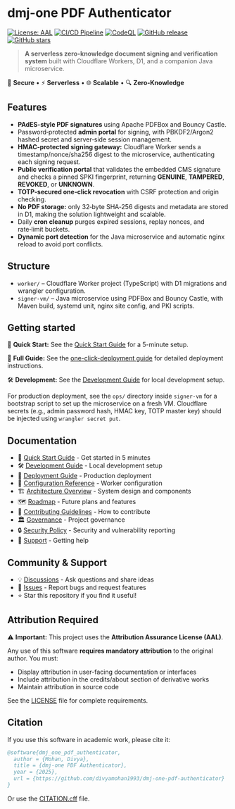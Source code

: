 # dmj-one PDF Authenticator

[![License: AAL](https://img.shields.io/badge/License-Attribution_Assurance-blue.svg)](LICENSE)
[![CI/CD Pipeline](https://github.com/divyamohan1993/dmj-one-pdf-authenticator/actions/workflows/ci.yml/badge.svg)](https://github.com/divyamohan1993/dmj-one-pdf-authenticator/actions/workflows/ci.yml)
[![CodeQL](https://github.com/divyamohan1993/dmj-one-pdf-authenticator/actions/workflows/codeql-analysis.yml/badge.svg)](https://github.com/divyamohan1993/dmj-one-pdf-authenticator/actions/workflows/codeql-analysis.yml)
[![GitHub release](https://img.shields.io/github/v/release/divyamohan1993/dmj-one-pdf-authenticator)](https://github.com/divyamohan1993/dmj-one-pdf-authenticator/releases)
[![GitHub stars](https://img.shields.io/github/stars/divyamohan1993/dmj-one-pdf-authenticator?style=social)](https://github.com/divyamohan1993/dmj-one-pdf-authenticator/stargazers)

> **A serverless zero-knowledge document signing and verification system** built with Cloudflare Workers, D1, and a companion Java microservice.

🔐 **Secure** • ⚡ **Serverless** • 🌐 **Scalable** • 🔍 **Zero-Knowledge**

## Features

- **PAdES-style PDF signatures** using Apache PDFBox and Bouncy Castle.
- Password‑protected **admin portal** for signing, with PBKDF2/Argon2 hashed secret and server‑side session management.
- **HMAC‑protected signing gateway:** Cloudflare Worker sends a timestamp/nonce/sha256 digest to the microservice, authenticating each signing request.
- **Public verification portal** that validates the embedded CMS signature and checks a pinned SPKI fingerprint, returning **GENUINE**, **TAMPERED**, **REVOKED**, or **UNKNOWN**.
- **TOTP‑secured one‑click revocation** with CSRF protection and origin checking.
- **No PDF storage:** only 32‑byte SHA‑256 digests and metadata are stored in D1, making the solution lightweight and scalable.
- Daily **cron cleanup** purges expired sessions, replay nonces, and rate‑limit buckets.
- **Dynamic port detection** for the Java microservice and automatic nginx reload to avoid port conflicts.

## Structure

- `worker/` – Cloudflare Worker project (TypeScript) with D1 migrations and wrangler configuration.
- `signer-vm/` – Java microservice using PDFBox and Bouncy Castle, with Maven build, systemd unit, nginx site config, and PKI scripts.

## Getting started

🚀 **Quick Start:** See the [Quick Start Guide](QUICKSTART.md) for a 5-minute setup.

📖 **Full Guide:** See the [one-click-deployment guide](one-click-deployment/readme.md) for detailed deployment instructions.

🛠️ **Development:** See the [Development Guide](DEVELOPMENT.md) for local development setup.

For production deployment, see the `ops/` directory inside `signer‑vm` for a bootstrap script to set up the microservice on a fresh VM. Cloudflare secrets (e.g., admin password hash, HMAC key, TOTP master key) should be injected using `wrangler secret put`.

## Documentation

- 🚀 [Quick Start Guide](QUICKSTART.md) - Get started in 5 minutes
- 🛠️ [Development Guide](DEVELOPMENT.md) - Local development setup
- 📖 [Deployment Guide](one-click-deployment/readme.md) - Production deployment
- 🔧 [Configuration Reference](worker/wrangler.toml) - Worker configuration
- 🏗️ [Architecture Overview](ARCHITECTURE.md) - System design and components
- 🗺️ [Roadmap](ROADMAP.md) - Future plans and features
- 🤝 [Contributing Guidelines](.github/CONTRIBUTING.md) - How to contribute
- 🏛️ [Governance](.github/GOVERNANCE.md) - Project governance
- 🔒 [Security Policy](.github/SECURITY.md) - Security and vulnerability reporting
- 💬 [Support](.github/SUPPORT.md) - Getting help

## Community & Support

- 💡 [Discussions](https://github.com/divyamohan1993/dmj-one-pdf-authenticator/discussions) - Ask questions and share ideas
- 🐛 [Issues](https://github.com/divyamohan1993/dmj-one-pdf-authenticator/issues) - Report bugs and request features
- ⭐ Star this repository if you find it useful!

## Attribution Required

⚠️ **Important:** This project uses the **Attribution Assurance License (AAL)**.

Any use of this software **requires mandatory attribution** to the original author. You must:
- Display attribution in user-facing documentation or interfaces
- Include attribution in the credits/about section of derivative works
- Maintain attribution in source code

See the [LICENSE](LICENSE) file for complete requirements.

## Citation

If you use this software in academic work, please cite it:

```bibtex
@software{dmj_one_pdf_authenticator,
  author = {Mohan, Divya},
  title = {dmj-one PDF Authenticator},
  year = {2025},
  url = {https://github.com/divyamohan1993/dmj-one-pdf-authenticator}
}
```

Or use the [CITATION.cff](CITATION.cff) file.
